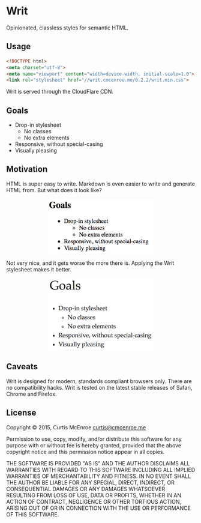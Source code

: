 # Writ

Opinionated, classless styles for semantic HTML.

## Usage

```html
<!DOCTYPE html>
<meta charset="utf-8">
<meta name="viewport" content="width=device-width, initial-scale=1.0">
<link rel="stylesheet" href="//writ.cmcenroe.me/0.2.2/writ.min.css">
```

Writ is served through the CloudFlare CDN.

## Goals

- Drop-in stylesheet
  - No classes
  - No extra elements
- Responsive, without special-casing
- Visually pleasing

## Motivation

<abbr>HTML</abbr> is super easy to write. Markdown is even easier to write and
generate <abbr>HTML</abbr> from. But what does it look like?

<p style="text-align: center;">
  <img alt="Default styles" width="285" src="screenshot/default.png">
</p>

Not very nice, and it gets worse the more there is. Applying the Writ
stylesheet makes it better.

<p style="text-align: center;">
  <img alt="Writ styles" width="285" src="screenshot/writ.png">
</p>

## Caveats

Writ is designed for modern, standards compliant browsers only. There are no
compatibility hacks. Writ is tested on the latest stable releases of Safari,
Chrome and Firefox.

## License

Copyright © 2015, Curtis McEnroe <curtis@cmcenroe.me>

Permission to use, copy, modify, and/or distribute this software for any
purpose with or without fee is hereby granted, provided that the above
copyright notice and this permission notice appear in all copies.

THE SOFTWARE IS PROVIDED "AS IS" AND THE AUTHOR DISCLAIMS ALL WARRANTIES
WITH REGARD TO THIS SOFTWARE INCLUDING ALL IMPLIED WARRANTIES OF
MERCHANTABILITY AND FITNESS. IN NO EVENT SHALL THE AUTHOR BE LIABLE FOR
ANY SPECIAL, DIRECT, INDIRECT, OR CONSEQUENTIAL DAMAGES OR ANY DAMAGES
WHATSOEVER RESULTING FROM LOSS OF USE, DATA OR PROFITS, WHETHER IN AN
ACTION OF CONTRACT, NEGLIGENCE OR OTHER TORTIOUS ACTION, ARISING OUT OF
OR IN CONNECTION WITH THE USE OR PERFORMANCE OF THIS SOFTWARE.
